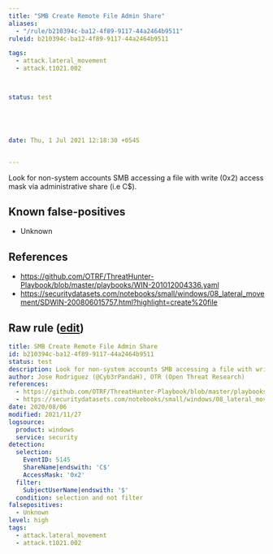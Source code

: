 ```yaml
---
title: "SMB Create Remote File Admin Share"
aliases:
  - "/rule/b210394c-ba12-4f89-9117-44a2464b9511"
ruleid: b210394c-ba12-4f89-9117-44a2464b9511

tags:
  - attack.lateral_movement
  - attack.t1021.002



status: test





date: Thu, 1 Jul 2021 12:18:30 +0545


---
```


Look for non-system accounts SMB accessing a file with write (0x2) access mask via administrative share (i.e C$).

<!--more-->


## Known false-positives

* Unknown



## References

* https://github.com/OTRF/ThreatHunter-Playbook/blob/master/playbooks/WIN-201012004336.yaml
* https://securitydatasets.com/notebooks/small/windows/08_lateral_movement/SDWIN-200806015757.html?highlight=create%20file


## Raw rule ([edit](https://github.com/SigmaHQ/sigma/edit/master/rules/windows/builtin/security/win_smb_file_creation_admin_shares.yml))
```yaml
title: SMB Create Remote File Admin Share
id: b210394c-ba12-4f89-9117-44a2464b9511
status: test
description: Look for non-system accounts SMB accessing a file with write (0x2) access mask via administrative share (i.e C$).
author: Jose Rodriguez (@Cyb3rPandaH), OTR (Open Threat Research)
references:
  - https://github.com/OTRF/ThreatHunter-Playbook/blob/master/playbooks/WIN-201012004336.yaml
  - https://securitydatasets.com/notebooks/small/windows/08_lateral_movement/SDWIN-200806015757.html?highlight=create%20file
date: 2020/08/06
modified: 2021/11/27
logsource:
  product: windows
  service: security
detection:
  selection:
    EventID: 5145
    ShareName|endswith: 'C$'
    AccessMask: '0x2'
  filter:
    SubjectUserName|endswith: '$'
  condition: selection and not filter
falsepositives:
  - Unknown
level: high
tags:
  - attack.lateral_movement
  - attack.t1021.002

```
